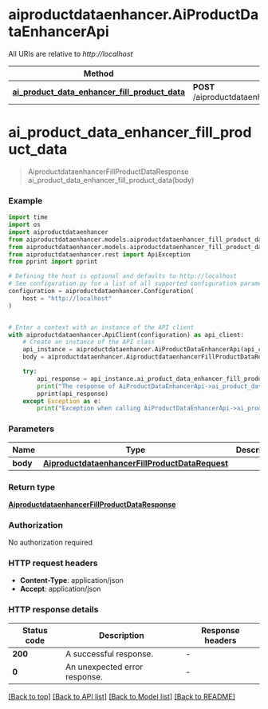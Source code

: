 # aiproductdataenhancer.AiProductDataEnhancerApi

All URIs are relative to *http://localhost*

Method | HTTP request | Description
------------- | ------------- | -------------
[**ai_product_data_enhancer_fill_product_data**](AiProductDataEnhancerApi.md#ai_product_data_enhancer_fill_product_data) | **POST** /aiproductdataenhancer.AiProductDataEnhancer/FillProductData | 


# **ai_product_data_enhancer_fill_product_data**
> AiproductdataenhancerFillProductDataResponse ai_product_data_enhancer_fill_product_data(body)



### Example


```python
import time
import os
import aiproductdataenhancer
from aiproductdataenhancer.models.aiproductdataenhancer_fill_product_data_request import AiproductdataenhancerFillProductDataRequest
from aiproductdataenhancer.models.aiproductdataenhancer_fill_product_data_response import AiproductdataenhancerFillProductDataResponse
from aiproductdataenhancer.rest import ApiException
from pprint import pprint

# Defining the host is optional and defaults to http://localhost
# See configuration.py for a list of all supported configuration parameters.
configuration = aiproductdataenhancer.Configuration(
    host = "http://localhost"
)


# Enter a context with an instance of the API client
with aiproductdataenhancer.ApiClient(configuration) as api_client:
    # Create an instance of the API class
    api_instance = aiproductdataenhancer.AiProductDataEnhancerApi(api_client)
    body = aiproductdataenhancer.AiproductdataenhancerFillProductDataRequest() # AiproductdataenhancerFillProductDataRequest | 

    try:
        api_response = api_instance.ai_product_data_enhancer_fill_product_data(body)
        print("The response of AiProductDataEnhancerApi->ai_product_data_enhancer_fill_product_data:\n")
        pprint(api_response)
    except Exception as e:
        print("Exception when calling AiProductDataEnhancerApi->ai_product_data_enhancer_fill_product_data: %s\n" % e)
```



### Parameters


Name | Type | Description  | Notes
------------- | ------------- | ------------- | -------------
 **body** | [**AiproductdataenhancerFillProductDataRequest**](AiproductdataenhancerFillProductDataRequest.md)|  | 

### Return type

[**AiproductdataenhancerFillProductDataResponse**](AiproductdataenhancerFillProductDataResponse.md)

### Authorization

No authorization required

### HTTP request headers

 - **Content-Type**: application/json
 - **Accept**: application/json

### HTTP response details

| Status code | Description | Response headers |
|-------------|-------------|------------------|
**200** | A successful response. |  -  |
**0** | An unexpected error response. |  -  |

[[Back to top]](#) [[Back to API list]](../README.md#documentation-for-api-endpoints) [[Back to Model list]](../README.md#documentation-for-models) [[Back to README]](../README.md)

